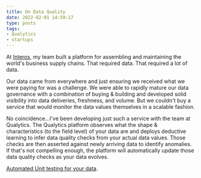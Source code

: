 ```yaml
---
title: On Data Quality
date: 2022-02-01 14:59:17
type: posts
tags:
- Qualytics
- startups
---
```

At [Interos](https://www.interos.ai/), my team built a platform for assembling and maintaining the world's business supply chains. That required data. That required a lot of data.

Our data came from everywhere and just ensuring we received what we were paying for was a challenge. We were able to rapidly mature our data governance with a combination of buying & building and developed solid visibility into data deliveries, freshness, and volume.  But we couldn't buy a service that would monitor the data values themselves in a scalable fashion.

No coincidence...I've been developing just such a service with the team at Qualytics. The Qualytics platform observes what the shape & characteristics (to the field level) of your data are and deploys deductive learning to infer data quality checks from your actual data values. Those checks are then asserted against newly arriving data to identify anomalies. If that's not compelling enough, the platform will automatically update those data quality checks as your data evolves.

[Automated Unit testing for your data](https://qualytics.co).